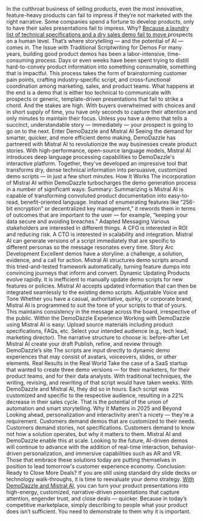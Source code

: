 

In the cutthroat business of selling products, even the most innovative, feature-heavy products can fail to impress if they’re not marketed with the right narrative. Some companies spend a fortune to develop products, only to have their sales presentations fail to impress. Why? <a href="https://demodazzle.com/blog/how-demodazzle-mistral-ai-transform-product-storytelling">Because a laundry list of technical specifications and a dry sales demo fail to move </a>prospects on a human level. That’s where storytelling — and the potential of AI — comes in.
The Issue with Traditional Scriptwriting for Demos
For many years, building good product demos has been a labor-intensive, time-consuming process. Days or even weeks have been spent trying to distill hard-to-convey product information into something consumable, something that is impactful. This process takes the form of brainstorming customer pain points, crafting industry-specific script, and cross-functional coordination among marketing, sales, and product teams. What happens at the end is a demo that is either too technical to communicate with prospects or generic, template-driven presentations that fail to strike a chord.
And the stakes are high. With buyers overwhelmed with choices and in short supply of time, you have only seconds to capture their attention and only minutes to maintain their focus. Unless you have a demo that tells a succinct, understandable story — immediately — your prospect is going to go on to the next.
Enter DemoDazzle and Mistral AI
Seeing the demand for smarter, quicker, and more efficient demo making, DemoDazzle has partnered with Mistral AI to revolutionize the way businesses create product stories. With high-performance, open-source language models, Mistral AI introduces deep language processing capabilities to DemoDazzle's interactive platform.
Together, they've developed an impressive tool that transforms dry, dense technical information into persuasive, customized demo scripts — in just a few short minutes.
How It Works
The incorporation of Mistral AI within DemoDazzle turbocharges the demo generation process in a number of significant ways:
Summary: Summarizing is
Mistral AI is capable of transforming convoluted product documentation into easy-to-read, benefit-oriented language. Instead of enumerating features like “256-bit encryption” or decentralized key management,” it rewords them in terms of outcomes that are important to the user — for example, “keeping your data secure and avoiding breaches.”
Adapted Messaging
Various stakeholders are interested in different things. A CFO is interested in ROI and reducing risk. A CTO is interested in scalability and integration. Mistral AI can generate versions of a script immediately that are specific to different personas so the message resonates every time.
Story Arc Development
Excellent demos have a storyline: a challenge, a solution, evidence, and a call for action. Mistral AI structures demo scripts around this tried-and-tested framework automatically, turning feature dumps into convincing journeys that inform and convert.
Dynamic Updating
Products evolve rapidly. It is inefficient to manually update demo scripts for new features or policies. Mistral AI accepts updated information that can then be integrated seamlessly to the existing demo scripts.
Adjustable Voice and Tone
Whether you have a casual, authoritative, quirky, or corporate brand, Mistral AI is programmed to suit the tone of your scripts to that of yours. This maintains consistency in the message across the board, irrespective of the public.
Within the DemoDazzle Experience
Working with DemoDazzle using Mistral AI is easy:
Upload source materials including product specifications, FAQs, etc.
Select your intended audience (e.g., tech lead, marketing director).
The narrative structure to choose is: before-after
Let Mistral AI create your draft
Publish, refine, and review through DemoDazzle’s site
The scripts are input directly to dynamic demo experiences that may consist of avatars, voiceovers, slides, or other elements.
Real Results in the Real World
Take the case of a SaaS startup that wanted to create three demo versions — for their marketers, for their product teams, and for their data analysts. With traditional techniques, the writing, revising, and rewriting of that script would have taken weeks. With DemoDazzle and Mistral AI, they did so in hours. Each script was customized and specific to the respective audience, resulting in a 22% decrease in their sales cycle. That is the potential of the union of automation and smart storytelling.
Why It Matters in 2025 and Beyond Looking ahead,
 personalization and interactivity aren't a nicety — they're a requirement. Customers demand demos that are customized to their needs. Customers demand stories, not specifications. Customers demand to know not how a solution operates, but why it matters to them. Mistral AI and DemoDazzle enable this at scale. Looking to the future, AI-driven demos will continue to advance with the addition of real-time interaction, behavior-driven personalization, and immersive capabilities such as AR and VR. Those that embrace these solutions today are putting themselves in position to lead tomorrow's customer experience economy. 
Conclusion: Ready to Close More Deals? 
If you are still using standard dry slide decks or technology walk-throughs, it is time to reevaluate your demo strategy. <a href="https://demodazzle.com/blog/how-demodazzle-mistral-ai-transform-product-storytelling">With DemoDazzle and Mistral AI</a>, you can turn your product presentations into high-energy, customized, narrative-driven presentations that capture attention, engender trust, and close deals — quicker. Because in today’s competitive marketplace, simply describing to people what your product does isn’t sufficient. You need to demonstrate to them why it is important.

